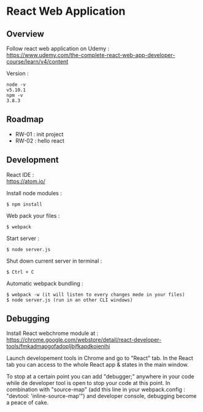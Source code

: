 # React Web Application

## Overview

Follow react web application on Udemy :  
https://www.udemy.com/the-complete-react-web-app-developer-course/learn/v4/content

Version :  

    node -v
    v5.10.1
    npm -v
    3.8.3

## Roadmap

- RW-01 : init project
- RW-02 : hello react

## Development

React IDE :  
https://atom.io/  

Install node modules :  

    $ npm install  

Web pack your files :

    $ webpack

Start server :  

    $ node server.js  

Shut down current server in terminal :

    $ Ctrl + C

Automatic webpack bundling :

    $ webpack -w (it will listen to every changes mede in your files)
    $ node server.js (run in an other CLI windows)


## Debugging

Install React webchrome module at : 
https://chrome.google.com/webstore/detail/react-developer-tools/fmkadmapgofadopljbjfkapdkoienihi

Launch developement tools in Chrome and go to "React" tab.
In the React tab you can access to the whole React app & states in the main window.

To stop at a certain point you can add "debugger;" anywhere in your code while de developer tool is open to stop your code at this point.
In combination with "source-map" (add this line in your webpack.config : "devtool: 'inline-source-map'") and developer console, debugging become a peace of cake.